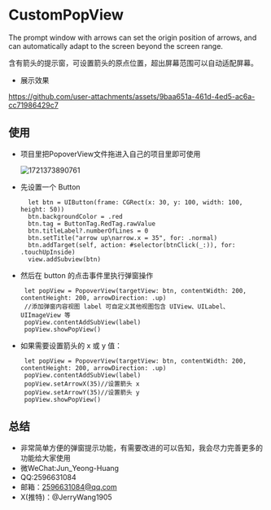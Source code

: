 # CustomPopView
The prompt window with arrows can set the origin position of arrows, and can automatically adapt to the screen beyond the screen range.

含有箭头的提示窗，可设置箭头的原点位置，超出屏幕范围可以自动适配屏幕。

* 展示效果


https://github.com/user-attachments/assets/9baa651a-461d-4ed5-ac6a-cc71986429c7

## 使用
* 项目里把PopoverView文件拖进入自己的项目里即可使用
  
  ![1721373890761](https://github.com/user-attachments/assets/d937c35c-61ca-486a-88de-63ecf8d77210)


* 先设置一个 Button

        let btn = UIButton(frame: CGRect(x: 30, y: 100, width: 100, height: 50))
        btn.backgroundColor = .red
        btn.tag = ButtonTag.RedTag.rawValue
        btn.titleLabel?.numberOfLines = 0
        btn.setTitle("arrow up\narrow.x = 35", for: .normal)
        btn.addTarget(self, action: #selector(btnClick(_:)), for: .touchUpInside)
        view.addSubview(btn)
  
* 然后在 button 的点击事件里执行弹窗操作
  
       let popView = PopoverView(targetView: btn, contentWidth: 200, contentHeight: 200, arrowDirection: .up)
       //添加弹窗内容视图 label 可自定义其他视图包含 UIView、UILabel、UIImageView 等
       popView.contentAddSubView(label)
       popView.showPopView()

* 如果需要设置箭头的 x 或 y 值：

       let popView = PopoverView(targetView: btn, contentWidth: 200, contentHeight: 200, arrowDirection: .up)
       popView.contentAddSubView(label)
       popView.setArrowX(35)//设置箭头 x
       popView.setArrowY(35)//设置箭头 y
       popView.showPopView()

## 总结
* 非常简单方便的弹窗提示功能，有需要改进的可以告知，我会尽力完善更多的功能给大家使用
* 微WeChat:Jun_Yeong-Huang
* QQ:2596631084
* 邮箱：2596631084@qq.com
* X(推特)：@JerryWang1905
